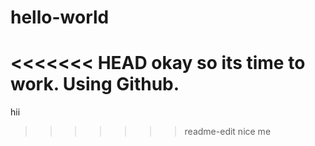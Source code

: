 # hello-world
<<<<<<< HEAD
okay so its time to work.
Using Github.
=======
hii
>>>>>>> readme-edit
nice me
